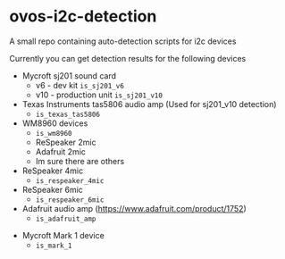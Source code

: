 # ovos-i2c-detection
A small repo containing auto-detection scripts for i2c devices

Currently you can get detection results for the following devices

* Mycroft sj201 sound card
  * v6 - dev kit  `is_sj201_v6`
  * v10 - production unit  `is_sj201_v10`
* Texas Instruments tas5806 audio amp  (Used for sj201_v10 detection)
  * `is_texas_tas5806`
* WM8960 devices
  * `is_wm8960`
  * ReSpeaker 2mic
  * Adafruit 2mic
  * Im sure there are others
* ReSpeaker 4mic
  * `is_respeaker_4mic`
* ReSpeaker 6mic
  * `is_respeaker_6mic`
* Adafruit audio amp (https://www.adafruit.com/product/1752)
  * `is_adafruit_amp`
+ Mycroft Mark 1 device
  + `is_mark_1`
